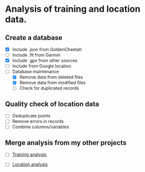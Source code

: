 
# Analysis of training and location data.

## Create a database

- [x] Include .json from GoldenCheetah
- [ ] Include .fit from Garmin
- [x] Include .gpx from other sources
- [ ] Include from Google location
- [ ] Database maintenance
   - [x] Remove data from deleted files
   - [x] Remove data from modified files
   - [ ] Check for duplicated records

## Quality check of location data

- [ ] Deduplicate points
- [ ] Remove errors in records
- [ ] Combine columns/variables

## Merge analysis from my other projects

- [ ] [Training analysis](https://github.com/thanasisn/IStillBreakStuff/tree/main/training_analysis)
- [ ] [Location analysis](https://github.com/thanasisn/IStillBreakStuff/tree/main/gpx_tools/gpx_db)

